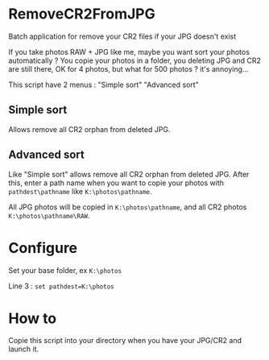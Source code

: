 # RemoveCR2FromJPG
Batch application for remove your CR2 files if your JPG doesn't exist

If you take photos RAW + JPG like me, maybe you want sort your photos automatically ?
You copie your photos in a folder, you deleting JPG and CR2 are still there, OK for 4 photos, but what for 500 photos ?
it's annoying...

This script have 2 menus :
"Simple sort"
"Advanced sort"

## Simple sort

Allows remove all CR2 orphan from deleted JPG. 

## Advanced sort

Like "Simple sort" allows remove all CR2 orphan from deleted JPG. After this, enter a path name when you want to copie your
photos with `pathdest\pathname` like `K:\photos\pathname`.

All JPG photos will be copied in `K:\photos\pathname`, and all CR2 photos `K:\photos\pathname\RAW`.

# Configure
Set your base folder, ex `K:\photos`

Line 3 : `set pathdest=K:\photos`

# How to
Copie this script into your directory when you have your JPG/CR2 and launch it.
